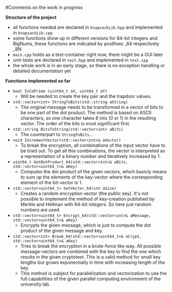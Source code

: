 #Comments on the work in progress

**Structure of the project**
* all functions needed are declared in `knapsackLib.hpp` and implemented in `knapsackLib.cpp`
* some functions show up in different versions for 64-bit integers and BigNums, these functions are indicated by postfixes _64 respectively _BN
* `main.cpp` holds as a test-container right now, there might be a GUI later
* unit-tests are declared in `test.hpp` and implemented in `test.cpp`
* the whole work is in an early stage, so there is no exception handling or detailed documentation yet
  
**Functions implemented so far**  
* `bool IsCoPrime (uint64_t aX, uint64_t aY)`
    * Will be needed to create the key pair and the trapdoor values.
* `std::vector<int> StringToBits(std::string aString)`
    * The original message needs to be transformed in a vector of bits to be one part of the dot product. The method is based on ASCII characters, so one character takes 8 ints (0 or 1) in the resulting vector. The order of the bits is most significant first.
* `std::string BitsToString(std::vector<int> aBits)`
    * The counterpart to `StringToBits`...
* `void IncrementVector(std::vector<int>& aVector)`
    * To break the encryption, all combinations of the input vector have to be tried out. To get all this combinations, the vector is interpreted as a representation of a binary number and iteratively increased by 1.
* `uint64_t GetDotProduct_64(std::vector<int>& aBits, std::vector<uint64_t>& aKey)`
    * Computes the dot product of the given vectors, which basicly means to sum up the elements of the key-vector where the corresponding element of the bit-vector is 1.
* `std::vector<uint64_t> GetVector_64(int aSize)`
    * Creates a random encryption vector (the public key). It's not possible to implement the method of key-creation published by Merkle and Hellman with 64-bit integers. So here just random numbers are used.
* `std::vector<uint64_t> Encrypt_64(std::vector<int>& aMessage, std::vector<uint64_t>& aKey)`
    * Encrypts the given message, which is just to compute the dot product of the given message and key.
* `std::vector<int> Break_64(std::vector<uint64_t>& aCrypt, std::vector<uint64_t>& aKey)`
    * Tries to break the encryption in a brute-force like way. All possible message-vectors are combined with the key to find the one which results in the given cryptotext. This is a valid method for small key lengths but grows exponentially in time with increasing length of the key.
    * This method is subject for parallelization and vectorization to use the full capabilities of the given parallel computing environment of the university lab.
